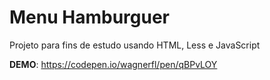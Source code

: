 # Menu Hamburguer

Projeto para fins de estudo usando HTML, Less e JavaScript

**DEMO**: https://codepen.io/wagnerfl/pen/qBPvLOY

